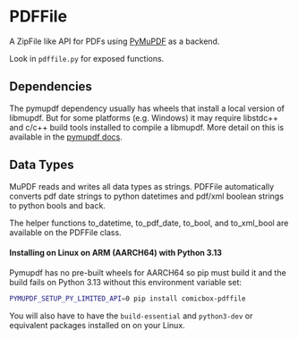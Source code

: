 # PDFFile

A ZipFile like API for PDFs using [PyMuPDF](https://pymupdf.readthedocs.io/) as
a backend.

Look in `pdffile.py` for exposed functions.

## Dependencies

The pymupdf dependency usually has wheels that install a local version of
libmupdf. But for some platforms (e.g. Windows) it may require libstdc++ and
c/c++ build tools installed to compile a libmupdf. More detail on this is
available in the
[pymupdf docs](https://pymupdf.readthedocs.io/en/latest/installation.html#installation-when-a-suitable-wheel-is-not-available).

## Data Types

MuPDF reads and writes all data types as strings. PDFFile automatically converts
pdf date strings to python datetimes and pdf/xml boolean strings to python bools
and back.

The helper functions to_datetime, to_pdf_date, to_bool, and to_xml_bool are
available on the PDFFile class.

#### Installing on Linux on ARM (AARCH64) with Python 3.13

Pymupdf has no pre-built wheels for AARCH64 so pip must build it and the build
fails on Python 3.13 without this environment variable set:

```sh
PYMUPDF_SETUP_PY_LIMITED_API=0 pip install comicbox-pdffile
```

You will also have to have the `build-essential` and `python3-dev` or equivalent
packages installed on on your Linux.
